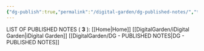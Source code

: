 ```yaml
---
{"dg-publish":true,"permalink":"/digital-garden/dg-published-notes/","tags":["DigitalGarden"],"noteIcon":""}
---
```



LIST OF PUBLISHED NOTES ( **3** ):
[[Home\|Home]]
[[DigitalGarden/iDigital Garden\|iDigital Garden]]
[[DigitalGarden/DG - PUBLISHED NOTES\|DG - PUBLISHED NOTES]]


